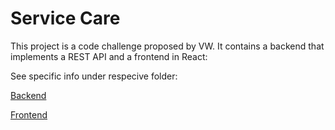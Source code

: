 # Service Care

This project is a code challenge proposed by VW. It contains a backend that implements a REST API and a frontend in React:

See specific info under respecive folder:

[Backend](backend/README.md)


[Frontend](./backend/README.md)